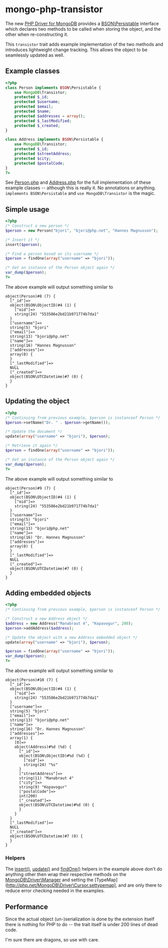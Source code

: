 # mongo-php-transistor

The new [PHP Driver for MongoDB](10gen-labs/mongo-php-driver-prototype) provides a
[BSON\Persistable](http://php.net/php.net/BSON\Persistable) interface which declares
two methods to be called when storing the object, and the other when re-constructing it.

This `transistor` trait adds example implementation of the two methods and introduces
lightweight change tracking. This allows the object to be seamlessly updated as well.



## Example classes

```php
<?php
class Person implements BSON\Persistable {
    use MongoDB\Transistor;
    protected $_id;
    protected $username;
    protected $email;
    protected $name;
    protected $addresses = array();
    protected $_lastModified;
    protected $_created;
}

class Address implements BSON\Persistable {
    use MongoDB\Transistor;
    protected $_id;
    protected $streetAddress;
    protected $city;
    protected $postalCode;
}
?>
```
See [Person.php](tests/utils/classes/Person.php) and [Address.php](tests/utils/classes/Address.php) for
the full implementation of these example classes -- although this is really it. No annotations or anything.
`implements BSON\Persistable` and `use MongoDB\Transistor` is the magic.

## Simple usage

```php
<?php
/* Construct a new person */
$person = new Person("bjori", "bjori@php.net", "Hannes Magnusson");

/* Insert it */
insert($person);

/* Find a person based on its username */
$person = findOne(array("username" => "bjori"));

/* Get an instance of the Person object again */
var_dump($person);
?>
```

The above example will output something similar to

```
object(Person)#8 (7) {
  ["_id"]=>
  object(BSON\ObjectID)#4 (1) {
    ["oid"]=>
    string(24) "553586e2bd21b971774b7da1"
  }
  ["username"]=>
  string(5) "bjori"
  ["email"]=>
  string(13) "bjori@php.net"
  ["name"]=>
  string(16) "Hannes Magnusson"
  ["addresses"]=>
  array(0) {
  }
  ["_lastModified"]=>
  NULL
  ["_created"]=>
  object(BSON\UTCDatetime)#7 (0) {
  }
}
```

## Updating the object

```php
<?php
/* Continuing from previous example, $person is instanceof Person */
$person->setName("Dr. " . $person->getName());

/* Update the document */
update(array("username" => "bjori"), $person);

/* Retrieve it again */
$person = findOne(array("username" => "bjori"));

/* Get an instance of the Person object again */
var_dump($person);
?>
```

The above example will output something similar to

```
object(Person)#9 (7) {
  ["_id"]=>
  object(BSON\ObjectID)#4 (1) {
    ["oid"]=>
    string(24) "553586e2bd21b971774b7da1"
  }
  ["username"]=>
  string(5) "bjori"
  ["email"]=>
  string(13) "bjori@php.net"
  ["name"]=>
  string(16) "Dr. Hannes Magnusson"
  ["addresses"]=>
  array(0) {
  }
  ["_lastModified"]=>
  NULL
  ["_created"]=>
  object(BSON\UTCDatetime)#7 (0) {
  }
}
```

## Adding embedded objects

```php
<?php
/* Continuing from previous example, $person is instanceof Person */

/* Construct a new Address object */
$address = new Address("Manabraut 4", "Kopavogur", 200);
$person->addAddress($address);

/* Update the object with a new Address embedded object */
update(array("username" => "bjori"), $person);

$person = findOne(array("username" => "bjori"));
var_dump($person);
?>
```

The above example will output something similar to

```
object(Person)#10 (7) {
  ["_id"]=>
  object(BSON\ObjectID)#4 (1) {
    ["oid"]=>
    string(24) "553586e2bd21b971774b7da1"
  }
  ["username"]=>
  string(5) "bjori"
  ["email"]=>
  string(13) "bjori@php.net"
  ["name"]=>
  string(16) "Dr. Hannes Magnusson"
  ["addresses"]=>
  array(1) {
    [0]=>
    object(Address)#%d (%d) {
      ["_id"]=>
      object(BSON\ObjectID)#%d (%d) {
        ["oid"]=>
        string(24) "%s"
      }
      ["streetAddress"]=>
      string(11) "Manabraut 4"
      ["city"]=>
      string(9) "Kopavogur"
      ["postalCode"]=>
      int(200)
      ["_created"]=>
      object(BSON\UTCDatetime)#%d (0) {
      }
    }
  }
  ["_lastModified"]=>
  NULL
  ["_created"]=>
  object(BSON\UTCDatetime)#7 (0) {
  }
}
```


### Helpers

The [insert()](tests/utils/tools.inc#L4-L13), [update()](tests/utils/tools.inc#L15-L26)
and [findOne()](tests/utils/tools.inc#L28-L41) helpers in the example above don't do
anything other then wrap their respective methods on the
[MongoDB\Driver\Manager](http://php.net/MongoDB\Driver\Manager) and setting the
[TypeMap](http://php.net/MongoDB\Driver\Cursor.settypemap], and are only there to reduce error checking needed
in the examples.


## Performance

Since the actual object (un-)serialization is done by the extension itself there
is nothing for PHP to do -- the trait itself is under 200 lines of dead code.



I'm sure there are dragons, so use with care.
